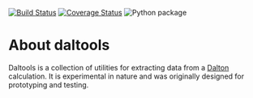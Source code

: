 [![Build Status](https://travis-ci.org/vahtras/daltools.svg?branch=master)](https://travis-ci.org/vahtras/daltools)
[![Coverage Status](https://coveralls.io/repos/github/vahtras/daltools/badge.svg?branch=master)](https://coveralls.io/github/vahtras/daltools?branch=master)
![Python package](https://github.com/vahtras/daltools/workflows/Python%20package/badge.svg)

# About daltools

Daltools is a collection of utilities for extracting data from a
[Dalton](https://daltonprogram.org) calculation. It is experimental in nature
and was originally designed for prototyping and testing.
